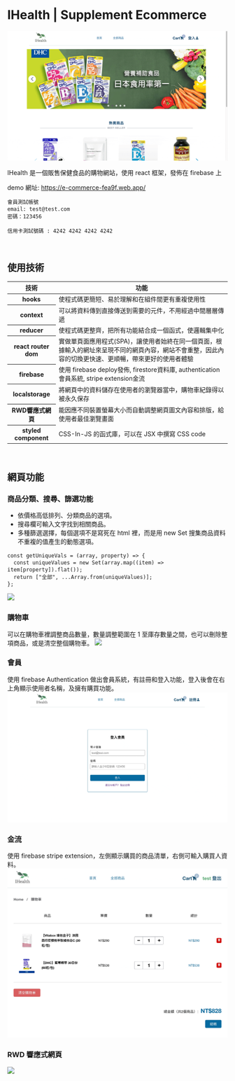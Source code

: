# IHealth | Supplement Ecommerce

<img src="./src/assets/readmeImgs/main.gif">

IHealth 是一個販售保健食品的購物網站，使用 react 框架，發佈在 firebase 上

demo 網址: https://e-commerce-fea9f.web.app/

```
會員測試帳號
email: test@test.com
密碼：123456

信用卡測試號碼 : 4242 4242 4242 4242
```

<br/>

## 使用技術

<table>
  <thead>
    <tr>
      <th>技術</th>
      <th>功能</th>
    </tr>
  </thead>
  <tbody>
    <tr>
      <th>hooks</th>
      <td>使程式碼更簡短、易於理解和在組件間更有重複使用性</td>
    </tr>
    <tr>
      <th>context</th>
      <td>可以將資料傳到直接傳送到需要的元件，不用經過中間層層傳遞</td>
    </tr>
    <tr>
      <th>reducer</th>
      <td>使程式碼更整齊，把所有功能結合成一個函式，使邏輯集中化</td>
    </tr>
    <tr>
      <th>react router dom</th>
      <td> 實做單頁面應用程式(SPA)，讓使用者始終在同一個頁面，根據輸入的網址來呈現不同的網頁內容，網站不會重整，因此內容的切換更快速、更順暢，帶來更好的使用者體驗</td>
    </tr>
    <tr>
      <th>firebase</th>
      <td>使用 firebase deploy發佈, firestore資料庫, authentication會員系統, stripe extension金流</td>
    </tr>
     <tr>
      <th>localstorage</th>
      <td>將網頁中的資料儲存在使用者的瀏覽器當中，購物車紀錄得以被永久保存</td>
    </tr>
    <tr>
      <th>RWD響應式網頁</th>
      <td>能因應不同裝置螢幕大小而自動調整網頁圖文內容和排版，給使用者最佳瀏覽畫面</td>
    </tr>
    <tr>
      <th>styled component</th>
      <td>CSS-In-JS 的函式庫，可以在 JSX 中撰寫 CSS code</td>
    </tr>
  </tbody>
</table>

<br/>

## 網頁功能

### 商品分類、搜尋、篩選功能

- 依價格高低排列、分類商品的選項。
- 搜尋欄可輸入文字找到相關商品。
- 多種篩選選擇，每個選項不是寫死在 html 裡，而是用 new Set 搜集商品資料不重複的值產生的動態選項。

```
const getUniqueVals = (array, property) => {
  const uniqueValues = new Set(array.map((item) => item[property]).flat());
  return ["全部", ...Array.from(uniqueValues)];
};
```

<img src="./src/assets/readmeImgs/filters.gif">

### 購物車

可以在購物車裡調整商品數量，數量調整範圍在 1 至庫存數量之間，也可以刪除整項商品，或是清空整個購物車。
<img src="./src/assets/readmeImgs/cart.gif">

### 會員

使用 firebase Authentication 做出會員系統，有註冊和登入功能，登入後會在右上角顯示使用者名稱，及擁有購買功能。
<img src="./src/assets/readmeImgs/authentication.gif">

### 金流

使用 firebase stripe extension，左側顯示購買的商品清單，右側可輸入購買人資料。
<img src="./src/assets/readmeImgs/stripe.gif">

### RWD 響應式網頁

<img src="./src/assets/readmeImgs/rwd.gif">

